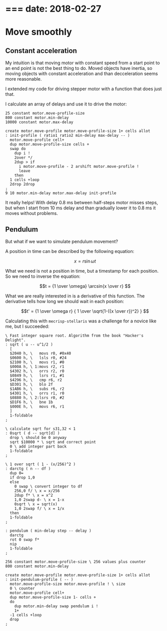 ===
date: 2018-02-27
===
# Move smoothly
## Constant acceleration

My intuition is that moving motor with constant speed from a start point to
an end point is not the best thing to do. Moved objects have inertia, so
moving objects with constant acceleration and than decceleration seems more
reasonable.

I extended my code for driving stepper motor with a function that does
just that.

I calculate an array of delays and use it to drive the motor:

```forth
25 constant motor.move-profile-size
800 constant motor.min-delay
10000 constant motor.max-delay

create motor.move-profile motor.move-profile-size 1+ cells allot
: init-profile ( ratio1 ratio2 min-delay max-delay -- )
  motor.move-profile cell+
  dup motor.move-profile-size cells +
  swap do
    dup i !
    2over */
    2dup > if
      i motor.move-profile - 2 arshift motor.move-profile !
      leave
    then
  1 cells +loop
  2drop 2drop
;
9 10 motor.min-delay motor.max-delay init-profile
```

It really helps! With delay 0.8 ms between half-steps motor misses steps,
but when I start from 10 ms delay and than gradually lower it to 0.8 ms
it moves without problems.

## Pendulum
But what if we want to simulate pendulum movement?

A position in time can be described by the following equation:

$$x = r \sin{\omega t}$$

What we need is not a position in time, but a timestamp for each position. So we need to inverse the equation:

$$t = {1 \over \omega} \arcsin{x \over r} $$

What we are really interested in is a derivative of this function. The derivative tells how long we should wait in each position:

$$t' = {1 \over \omega r} { 1 \over \sqrt{1-({x \over r})^2} } $$

Calculating this with `mecrisp-stellaris` was a challenge for a novice like me, but I succeeded:
```forth
\ Fast integer square root. Algorithm from the book "Hacker's Delight".
: sqrt ( u -- u^1/2 )
  [
  $2040 h, \   movs r0, #0x40
  $0600 h, \   lsls r0, #24
  $2100 h, \   movs r1, #0
  $000A h, \ 1:movs r2, r1
  $4302 h, \   orrs r2, r0
  $0849 h, \   lsrs r1, #1
  $4296 h, \   cmp r6, r2
  $D301 h, \   blo 2f
  $1AB6 h, \   subs r6, r2
  $4301 h, \   orrs r1, r0
  $0880 h, \ 2:lsrs r0, #2
  $D1F6 h, \   bne 1b
  $000E h, \   movs r6, r1
  ]
  1-foldable
;

\ calculate sqrt for s31,32 < 1
: 0sqrt ( d -- sqrt[d] )
  drop \ should be 0 anyway
  sqrt $10000 * \ sqrt and correct point
  0 \ add integer part back
  1-foldable
;

\ 1 over sqrt ( 1 - (x/256)^2 )
: darctg ( n -- df )
  dup 0=
  if drop 1,0
  else
    0 swap \ convert integer to df
    256,0 f/ \ x = x/256
    2dup f* \ x = x^2
    1,0 2swap d- \ x = 1-x
    0sqrt \ x = sqrt(x)
    1,0 2swap f/ \ x = 1/x
  then
  1-foldable
;

: pendulum ( min-delay step -- delay )
  darctg
  rot 0 swap f*
  nip
  1-foldable
;

256 constant motor.move-profile-size \ 256 values plus counter
800 constant motor.min-delay

create motor.move-profile motor.move-profile-size 1+ cells allot
: init-pendulum-profile ( -- )
  motor.move-profile-size motor.move-profile ! \ size
  0 \ counter
  motor.move-profile cell+
  dup motor.move-profile-size 1- cells +
  do
    dup motor.min-delay swap pendulum i !
    1+
  -1 cells +loop
  drop
;
```
